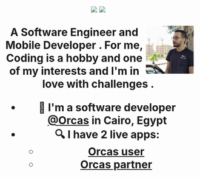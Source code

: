 <h1 align="center"I'm Mena 😃</h1>
<p align="center">
    <a href="https://twitter.com/mena_3adl"><img src="https://img.shields.io/badge/twitter-%231FA1F1?style=flat&logo=twitter&logoColor=white"/></a>
    <a href="https://www.linkedin.com/in/mena-adel/"><img src="https://img.shields.io/badge/linkedin-%230177B5?style=flat&logo=linkedin&logoColor=white"/></a>
  </p>
  
<img src="https://github.com/MenaAdel/MenaAdel/blob/master/C-ZhmI9K_400x400.jpg" align="right" width="25%"/>


A Software Engineer and Mobile Developer .
For me, Coding is a hobby and one of my interests and I'm in love with challenges . 

- 🔭 I'm a software developer [@Orcas](https://www.orcas.io/) in Cairo, Egypt
- 🔍 I have 2 live apps: 
  - [Orcas user](https://play.google.com/store/apps/details?id=com.orcas.orcasusers)
  - [Orcas partner](https://play.google.com/store/apps/details?id=com.orcas.orcas_partner)
